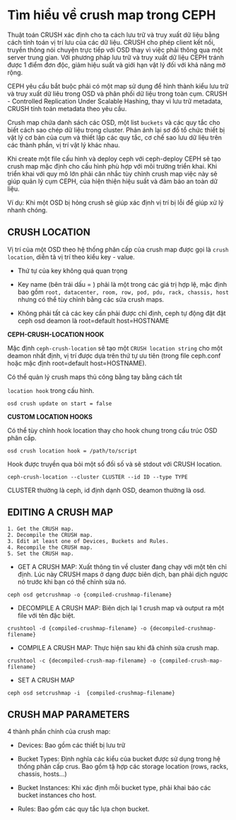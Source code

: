 # Tìm hiểu về crush map trong CEPH

Thuật toán CRUSH xác định cho ta cách lưu trữ và truy xuất dữ liệu bằng cách tính toán vị trí lưu của các dữ liệu. CRUSH cho phép client kết nối, truyền thông nói chuyện trực tiếp với OSD thay vì việc phải thông qua một server trung gian. Với phương pháp lưu trữ và truy xuất dữ liệu CEPH tránh được 1 điểm đơn độc, giảm hiệu suất và giới hạn vật lý đối với khả năng mở rộng.

CEPH yêu cầu bắt buộc phải có một map sử dụng để hình thành kiểu lưu trữ và truy xuất dữ liêu trong OSD và phân phối dữ liệu trong toàn cụm. CRUSH - Controlled Replication Under Scalable Hashing, thay vì lưu trữ metadata, CRUSH tính toán metadata theo yêu cầu.

Crush map chứa danh sách các OSD, một list `buckets` và các quy tắc cho biết cách sao chép dữ liệu trong cluster. Phản ánh lại sơ đồ tổ chức thiết bị vật lý cơ bản của cụm và thiết lập các quy tắc, cơ chế sao lưu dữ liệu trên các thành phần, vị trí vật lý khác nhau.

Khi create một file cấu hình và deploy ceph với ceph-deploy CEPH sẽ tạo crush map mặc định cho cấu hình phù hợp với môi trường triển khai. Khi triển khai với quy mô lớn phải cân nhắc tùy chỉnh crush map việc này sẽ giúp quản lý cụm CEPH, của hiện thiện hiệu suất và đảm bảo an toàn dữ liệu.

Ví dụ: Khi một OSD bị hỏng crush sẽ giúp xác định vị trí bị lỗi để giúp xử lý nhanh chóng.

## CRUSH LOCATION

Vị trí của một OSD theo hệ thống phân cấp của crush map được gọi là `crush location`, diễn tả vị trí theo kiểu key - value.

- Thứ tự của key không quá quan trọng

- Key name (bên trái dấu = ) phải là một trong các giá trị hợp lệ, mặc định bao gồm `root, datacenter, room, row, pod, pdu, rack, chassis, host` nhưng có thể tùy chỉnh bằng các sửa crush maps.

- Không phải tất cả các key cần phải được chỉ định, ceph tự động đặt đặt ceph osd deamon là root=default host=HOSTNAME

**CEPH-CRUSH-LOCATION HOOK**

Mặc định `ceph-crush-location` sẽ tạo một `CRUSH location string` cho một deamon nhất định, vị trí được dựa trên thứ tự ưu tiên (trong file ceph.conf hoặc mặc định root=default host=HOSTNAME).

Có thể quản lý crush maps thủ công bằng tay bằng cách tắt 

`location hook` trong cấu hình.

```
osd crush update on start = false
```

**CUSTOM LOCATION HOOKS**

Có thể tùy chỉnh hook location thay cho hook chung trong cấu trúc OSD phân cấp.

```
osd crush location hook = /path/to/script
```

Hook được truyền qua bỏi một số đối số và sẽ stdout  với CRUSH location.

```
ceph-crush-location --cluster CLUSTER --id ID --type TYPE
```

CLUSTER thường là ceph, id định dạnh OSD, deamon thường là osd.

## EDITING A CRUSH MAP

```
1. Get the CRUSH map.
2. Decompile the CRUSH map.
3. Edit at least one of Devices, Buckets and Rules.
4. Recompile the CRUSH map.
5. Set the CRUSH map.
```

- GET A CRUSH MAP: Xuất thông tin về cluster đang chạy với một tên chỉ định. Lúc này CRUSH maps ở dạng được biên dịch, bạn phải dịch ngược nó trước khi bạn có thể chỉnh sửa nó.

```
ceph osd getcrushmap -o {compiled-crushmap-filename}
```

- DECOMPILE A CRUSH MAP: Biên dịch lại 1 crush map và output ra một file với tên đặc biệt.

```
crushtool -d {compiled-crushmap-filename} -o {decompiled-crushmap-filename}
```

- COMPILE A CRUSH MAP: Thực hiện sau khi đã chỉnh sửa crush map.

```
crushtool -c {decompiled-crush-map-filename} -o {compiled-crush-map-filename}
```
- SET A CRUSH MAP

```
ceph osd setcrushmap -i  {compiled-crushmap-filename}
```

## CRUSH MAP PARAMETERS

4 thành phần chính của crush map:

- Devices: Bao gồm các thiết bị lưu trữ

- Bucket Types: Định nghĩa các kiểu của bucket được sử dụng trong hệ thống phân cấp crus. Bao gồm tậ hợp các storage location (rows, racks, chassis, hosts...) 

- Bucket Instances: Khi xác định mỗi bucket type, phải khai báo các bucket instances cho host.

- Rules: Bao gồm các quy tắc lựa chọn bucket.




